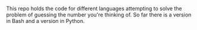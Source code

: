 This repo holds the code for different languages attempting to solve the problem of guessing the number you're thinking of. So far there is a version in Bash and a version in Python.
